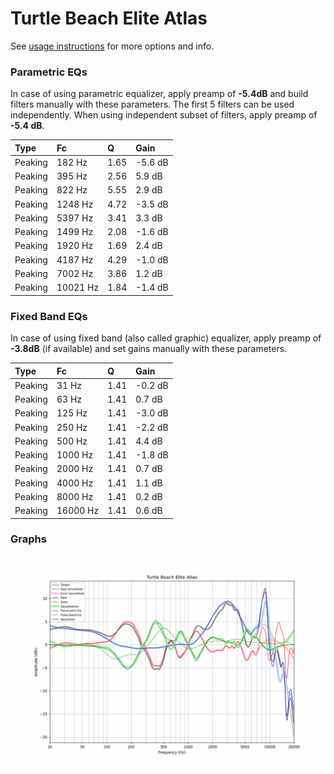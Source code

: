 # Turtle Beach Elite Atlas
See [usage instructions](https://github.com/jaakkopasanen/AutoEq#usage) for more options and info.

### Parametric EQs
In case of using parametric equalizer, apply preamp of **-5.4dB** and build filters manually
with these parameters. The first 5 filters can be used independently.
When using independent subset of filters, apply preamp of **-5.4 dB**.

| Type    | Fc       |    Q | Gain    |
|:--------|:---------|:-----|:--------|
| Peaking | 182 Hz   | 1.65 | -5.6 dB |
| Peaking | 395 Hz   | 2.56 | 5.9 dB  |
| Peaking | 822 Hz   | 5.55 | 2.9 dB  |
| Peaking | 1248 Hz  | 4.72 | -3.5 dB |
| Peaking | 5397 Hz  | 3.41 | 3.3 dB  |
| Peaking | 1499 Hz  | 2.08 | -1.6 dB |
| Peaking | 1920 Hz  | 1.69 | 2.4 dB  |
| Peaking | 4187 Hz  | 4.29 | -1.0 dB |
| Peaking | 7002 Hz  | 3.86 | 1.2 dB  |
| Peaking | 10021 Hz | 1.84 | -1.4 dB |

### Fixed Band EQs
In case of using fixed band (also called graphic) equalizer, apply preamp of **-3.8dB**
(if available) and set gains manually with these parameters.

| Type    | Fc       |    Q | Gain    |
|:--------|:---------|:-----|:--------|
| Peaking | 31 Hz    | 1.41 | -0.2 dB |
| Peaking | 63 Hz    | 1.41 | 0.7 dB  |
| Peaking | 125 Hz   | 1.41 | -3.0 dB |
| Peaking | 250 Hz   | 1.41 | -2.2 dB |
| Peaking | 500 Hz   | 1.41 | 4.4 dB  |
| Peaking | 1000 Hz  | 1.41 | -1.8 dB |
| Peaking | 2000 Hz  | 1.41 | 0.7 dB  |
| Peaking | 4000 Hz  | 1.41 | 1.1 dB  |
| Peaking | 8000 Hz  | 1.41 | 0.2 dB  |
| Peaking | 16000 Hz | 1.41 | 0.6 dB  |

### Graphs
![](./Turtle%20Beach%20Elite%20Atlas.png)